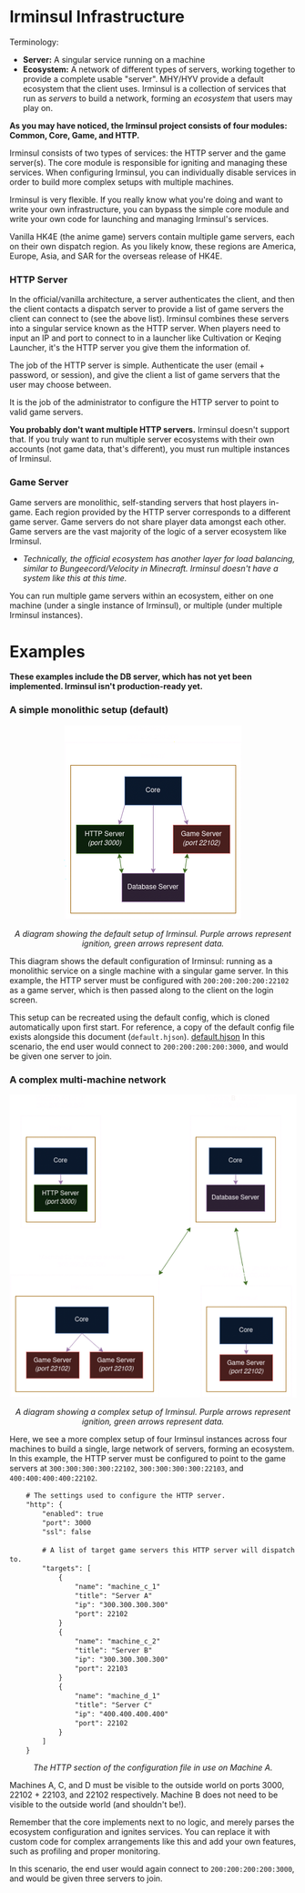 # Irminsul Infrastructure

Terminology:
- <b>Server:</b> A singular service running on a machine
- <b>Ecosystem:</b> A network of different types of servers, working together to provide a complete usable "server". 
MHY/HYV provide a default ecosystem that the client uses. Irminsul is a collection of services that run as 
<i>servers</i> to build a network, forming an <i>ecosystem</i> that users may play on.


<b>As you may have noticed, the Irminsul project consists of four modules: Common, Core, Game, and HTTP.</b>

Irminsul consists of two types of services: the HTTP server and the game server(s). The core module is responsible for 
igniting and managing these services. When configuring Irminsul, you can individually disable services in order to
build more complex setups with multiple machines.

Irminsul is very flexible. If you really know what you're doing and want to write your own infrastructure, you can 
bypass the simple core module and write your own code for launching and managing Irminsul's services.

Vanilla HK4E (the anime game) servers contain multiple game servers, each on their own dispatch region. As you likely
know, these regions are America, Europe, Asia, and SAR for the overseas release of HK4E.

### HTTP Server

In the official/vanilla architecture, a server authenticates the client, and then the client contacts a dispatch
server to provide a list of game servers the client can connect to (see the above list). Irminsul combines these servers
into a singular service known as the HTTP server. When players need to input an IP and port to connect to in a launcher
like Cultivation or Keqing Launcher, it's the HTTP server you give them the information of.

The job of the HTTP server is simple. Authenticate the user (email + password, or session), and give the client a list 
of game servers that the user may choose between. 

It is the job of the administrator to configure the HTTP server to point to valid game servers.

<b>You probably don't want multiple HTTP servers.</b> Irminsul doesn't support that. If you truly want to run multiple
server ecosystems with their own accounts (not game data, that's different), you must run multiple instances of 
Irminsul.

### Game Server

Game servers are monolithic, self-standing servers that host players in-game. Each region provided by the HTTP server
corresponds to a different game server. Game servers do not share player data amongst each other. Game servers are the 
vast majority of the logic of a server ecosystem like Irminsul.
- <i>Technically, the official ecosystem has another layer for load balancing, similar to Bungeecord/Velocity in 
Minecraft. Irminsul doesn't have a system like this at this time.</i> 

You can run multiple game servers within an ecosystem, either on one machine (under a single instance of Irminsul),
or multiple (under multiple Irminsul instances).

# Examples

<b>These examples include the DB server, which has not yet been implemented. Irminsul isn't production-ready yet.</b>

### A simple monolithic setup (default)

<p align="center">
<img src="img/InfrastructureExample1.png" alt="A diagram showing the default setup of Irminsul">
</p>

<p align="center"><i>A diagram showing the default setup of Irminsul. Purple arrows represent ignition, green arrows 
represent data.</i></p>

This diagram shows the default configuration of Irminsul: running as a monolithic service on a single machine with a 
singular game server. In this example, the HTTP server must be configured with `200:200:200:200:22102` as a game server, 
which is then passed along to the client on the login screen. 

This setup can be recreated using the default config, 
which is cloned automatically upon first start. For reference, a copy of the default config file exists alongside
this document (`default.hjson`).
[default.hjson](default.hjson)
In this scenario, the end user would connect to `200:200:200:200:3000`, and would be given one server to join.

### A complex multi-machine network

<p align="center">
<img src="img/InfrastructureExample2.png" alt="A diagram showing a complex setup of Irminsul">
</p>

<p align="center"><i>A diagram showing a complex setup of Irminsul. Purple arrows represent ignition, green arrows 
represent data.</i></p>

Here, we see a more complex setup of four Irminsul instances across four machines to build a single, large network of 
servers, forming an ecosystem. In this example, the HTTP server must be configured to point to the game servers at
`300:300:300:300:22102`, `300:300:300:300:22103`, and `400:400:400:400:22102`. 

```hjson
    # The settings used to configure the HTTP server.
    "http": {
        "enabled": true
        "port": 3000
        "ssl": false

        # A list of target game servers this HTTP server will dispatch to.
        "targets": [
            {
                "name": "machine_c_1"
                "title": "Server A"
                "ip": "300.300.300.300"
                "port": 22102
            }
            {
                "name": "machine_c_2"
                "title": "Server B"
                "ip": "300.300.300.300"
                "port": 22103
            }
            {
                "name": "machine_d_1"
                "title": "Server C"
                "ip": "400.400.400.400"
                "port": 22102
            }
        ]
    }
```
<p align="center"><i>The HTTP section of the configuration file in use on Machine A.</i></p>

Machines A, C, and D must be visible to the outside world on ports 3000, 22102 + 22103, and 22102 respectively. Machine 
B does not need to be visible to the outside world (and shouldn't be!).

Remember that the core implements next to no logic, and merely parses the ecosystem configuration and ignites services. 
You can replace it with custom code for complex arrangements like this and add your own features, such as profiling
and proper monitoring.

In this scenario, the end user would again connect to `200:200:200:200:3000`, and would be given three servers to join.
